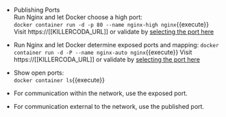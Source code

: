 - Publishing Ports  
Run Nginx and let Docker choose a high port:  
`docker container run -d -p 80 --name nginx-high nginx`{{execute}}
Visit https://[[KILLERCODA_URL]] or validate by [selecting the port here]({{TRAFFIC_SELECTOR}})

- Run Nginx and let Docker determine exposed ports and mapping: 
`docker container run -d -P --name nginx-auto nginx`{{execute}}
Visit https://[[KILLERCODA_URL]] or validate by [selecting the port here]({{TRAFFIC_SELECTOR}})

- Show open ports:  
`docker container ls`{{execute}}

- For communication within the network, use the exposed port.
- For communication external to the network, use the published port. 

